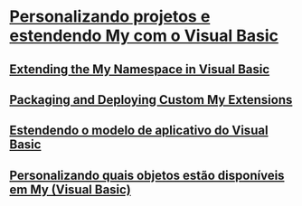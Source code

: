# [Personalizando projetos e estendendo My com o Visual Basic](customizing-projects-and-extending-my.md)
## [Extending the My Namespace in Visual Basic](TocOutOfQuery)
## [Packaging and Deploying Custom My Extensions](TocOutOfQuery)
## [Estendendo o modelo de aplicativo do Visual Basic](extending-the-visual-basic-application-model.md)
## [Personalizando quais objetos estão disponíveis em My (Visual Basic)](customizing-which-objects-are-available-in-my.md)

